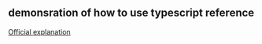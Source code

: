 ## demonsration of how to use typescript reference

[Official explanation](https://www.typescriptlang.org/docs/handbook/project-references.html)
